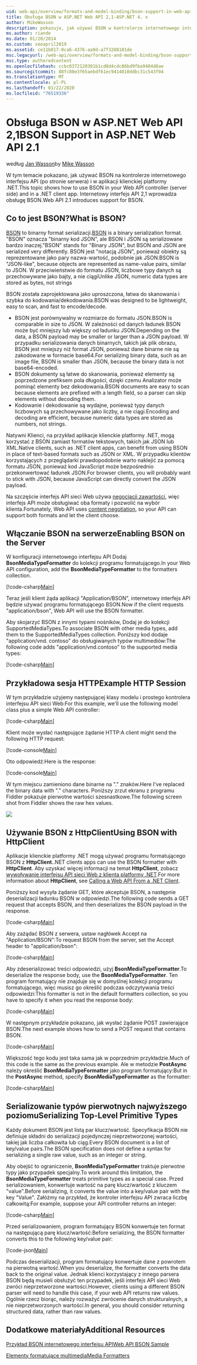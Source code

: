 ```yaml
---
uid: web-api/overview/formats-and-model-binding/bson-support-in-web-api-21
title: Obsługa BSON w ASP.NET Web API 2,1-ASP.NET 4. x
author: MikeWasson
description: pokazuje, jak używać BSON w kontrolerze internetowego interfejsu API (po stronie serwera) i w aplikacji klienckiej platformy .NET dla ASP.NET 4. x.
ms.author: riande
ms.date: 01/20/2014
ms.custom: seoapril2019
ms.assetid: ce11b017-0ca6-4376-aa9d-a7f3288101de
msc.legacyurl: /web-api/overview/formats-and-model-binding/bson-support-in-web-api-21
msc.type: authoredcontent
ms.openlocfilehash: ccbc0372120301b1cd8d4cdc86bd9fba9404d8ae
ms.sourcegitcommit: 88fc80e3f65aebdf61ec9414810ddbc31c543f04
ms.translationtype: MT
ms.contentlocale: pl-PL
ms.lasthandoff: 01/22/2020
ms.locfileid: "76519336"
---
```

# <a name="bson-support-in-aspnet-web-api-21"></a><span data-ttu-id="c1f35-103">Obsługa BSON w ASP.NET Web API 2,1</span><span class="sxs-lookup"><span data-stu-id="c1f35-103">BSON Support in ASP.NET Web API 2.1</span></span>

<span data-ttu-id="c1f35-104">według [Jan Wasson](https://github.com/MikeWasson)</span><span class="sxs-lookup"><span data-stu-id="c1f35-104">by [Mike Wasson](https://github.com/MikeWasson)</span></span>

<span data-ttu-id="c1f35-105">W tym temacie pokazano, jak używać BSON na kontrolerze internetowego interfejsu API (po stronie serwera) i w aplikacji klienckiej platformy .NET.</span><span class="sxs-lookup"><span data-stu-id="c1f35-105">This topic shows how to use BSON in your Web API controller (server side) and in a .NET client app.</span></span> <span data-ttu-id="c1f35-106">Internetowy interfejs API 2,1 wprowadza obsługę BSON.</span><span class="sxs-lookup"><span data-stu-id="c1f35-106">Web API 2.1 introduces support for BSON.</span></span> 

## <a name="what-is-bson"></a><span data-ttu-id="c1f35-107">Co to jest BSON?</span><span class="sxs-lookup"><span data-stu-id="c1f35-107">What is BSON?</span></span>

<span data-ttu-id="c1f35-108">[BSON](http://bsonspec.org/) to binarny format serializacji.</span><span class="sxs-lookup"><span data-stu-id="c1f35-108">[BSON](http://bsonspec.org/) is a binary serialization format.</span></span> <span data-ttu-id="c1f35-109">"BSON" oznacza "binarny kod JSON", ale BSON i JSON są serializowane bardzo inaczej.</span><span class="sxs-lookup"><span data-stu-id="c1f35-109">"BSON" stands for "Binary JSON", but BSON and JSON are serialized very differently.</span></span> <span data-ttu-id="c1f35-110">BSON jest "notacją JSON", ponieważ obiekty są reprezentowane jako pary nazwa-wartość, podobnie jak JSON.</span><span class="sxs-lookup"><span data-stu-id="c1f35-110">BSON is "JSON-like", because objects are represented as name-value pairs, similar to JSON.</span></span> <span data-ttu-id="c1f35-111">W przeciwieństwie do formatu JSON, liczbowe typy danych są przechowywane jako bajty, a nie ciągi</span><span class="sxs-lookup"><span data-stu-id="c1f35-111">Unlike JSON, numeric data types are stored as bytes, not strings</span></span>

<span data-ttu-id="c1f35-112">BSON została zaprojektowana jako uproszczona, łatwa do skanowania i szybka do kodowania/dekodowania.</span><span class="sxs-lookup"><span data-stu-id="c1f35-112">BSON was designed to be lightweight, easy to scan, and fast to encode/decode.</span></span>

- <span data-ttu-id="c1f35-113">BSON jest porównywalny w rozmiarze do formatu JSON.</span><span class="sxs-lookup"><span data-stu-id="c1f35-113">BSON is comparable in size to JSON.</span></span> <span data-ttu-id="c1f35-114">W zależności od danych ładunek BSON może być mniejszy lub większy od ładunku JSON.</span><span class="sxs-lookup"><span data-stu-id="c1f35-114">Depending on the data, a BSON payload may be smaller or larger than a JSON payload.</span></span> <span data-ttu-id="c1f35-115">W przypadku serializowania danych binarnych, takich jak plik obrazu, BSON jest mniejszy niż format JSON, ponieważ dane binarne nie są zakodowane w formacie base64.</span><span class="sxs-lookup"><span data-stu-id="c1f35-115">For serializing binary data, such as an image file, BSON is smaller than JSON, because the binary data is not base64-encoded.</span></span>
- <span data-ttu-id="c1f35-116">BSON dokumenty są łatwe do skanowania, ponieważ elementy są poprzedzone prefiksem pola długości, dzięki czemu Analizator może pominąć elementy bez dekodowania.</span><span class="sxs-lookup"><span data-stu-id="c1f35-116">BSON documents are easy to scan because elements are prefixed with a length field, so a parser can skip elements without decoding them.</span></span>
- <span data-ttu-id="c1f35-117">Kodowanie i dekodowanie są wydajne, ponieważ typy danych liczbowych są przechowywane jako liczby, a nie ciągi.</span><span class="sxs-lookup"><span data-stu-id="c1f35-117">Encoding and decoding are efficient, because numeric data types are stored as numbers, not strings.</span></span>

<span data-ttu-id="c1f35-118">Natywni Klienci, na przykład aplikacje klienckie platformy .NET, mogą korzystać z BSON zamiast formatów tekstowych, takich jak JSON lub XML.</span><span class="sxs-lookup"><span data-stu-id="c1f35-118">Native clients, such as .NET client apps, can benefit from using BSON in place of text-based formats such as JSON or XML.</span></span> <span data-ttu-id="c1f35-119">W przypadku klientów korzystających z przeglądarki prawdopodobnie warto naklejić za pomocą formatu JSON, ponieważ kod JavaScript może bezpośrednio przekonwertować ładunek JSON.</span><span class="sxs-lookup"><span data-stu-id="c1f35-119">For browser clients, you will probably want to stick with JSON, because JavaScript can directly convert the JSON payload.</span></span>

<span data-ttu-id="c1f35-120">Na szczęście interfejs API sieci Web używa [negocjacji zawartości](content-negotiation.md), więc interfejs API może obsługiwać oba formaty i pozwolić na wybór klienta.</span><span class="sxs-lookup"><span data-stu-id="c1f35-120">Fortunately, Web API uses [content negotiation](content-negotiation.md), so your API can support both formats and let the client choose.</span></span>

## <a name="enabling-bson-on-the-server"></a><span data-ttu-id="c1f35-121">Włączanie BSON na serwerze</span><span class="sxs-lookup"><span data-stu-id="c1f35-121">Enabling BSON on the Server</span></span>

<span data-ttu-id="c1f35-122">W konfiguracji internetowego interfejsu API Dodaj **BsonMediaTypeFormatter** do kolekcji programu formatującego.</span><span class="sxs-lookup"><span data-stu-id="c1f35-122">In your Web API configuration, add the **BsonMediaTypeFormatter** to the formatters collection.</span></span>

[!code-csharp[Main](bson-support-in-web-api-21/samples/sample1.cs)]

<span data-ttu-id="c1f35-123">Teraz jeśli klient żąda aplikacji "Application/BSON", internetowy interfejs API będzie używać programu formatującego BSON.</span><span class="sxs-lookup"><span data-stu-id="c1f35-123">Now if the client requests "application/bson", Web API will use the BSON formatter.</span></span>

<span data-ttu-id="c1f35-124">Aby skojarzyć BSON z innymi typami nośników, Dodaj je do kolekcji SupportedMediaTypes.</span><span class="sxs-lookup"><span data-stu-id="c1f35-124">To associate BSON with other media types, add them to the SupportedMediaTypes collection.</span></span> <span data-ttu-id="c1f35-125">Poniższy kod dodaje "application/vnd. contoso" do obsługiwanych typów multimediów:</span><span class="sxs-lookup"><span data-stu-id="c1f35-125">The following code adds "application/vnd.contoso" to the supported media types:</span></span>

[!code-csharp[Main](bson-support-in-web-api-21/samples/sample2.cs)]

## <a name="example-http-session"></a><span data-ttu-id="c1f35-126">Przykładowa sesja HTTP</span><span class="sxs-lookup"><span data-stu-id="c1f35-126">Example HTTP Session</span></span>

<span data-ttu-id="c1f35-127">W tym przykładzie użyjemy następującej klasy modelu i prostego kontrolera interfejsu API sieci Web:</span><span class="sxs-lookup"><span data-stu-id="c1f35-127">For this example, we'll use the following model class plus a simple Web API controller:</span></span>

[!code-csharp[Main](bson-support-in-web-api-21/samples/sample3.cs)]

<span data-ttu-id="c1f35-128">Klient może wysłać następujące żądanie HTTP:</span><span class="sxs-lookup"><span data-stu-id="c1f35-128">A client might send the following HTTP request:</span></span>

[!code-console[Main](bson-support-in-web-api-21/samples/sample4.cmd)]

<span data-ttu-id="c1f35-129">Oto odpowiedź:</span><span class="sxs-lookup"><span data-stu-id="c1f35-129">Here is the response:</span></span>

[!code-console[Main](bson-support-in-web-api-21/samples/sample5.cmd)]

<span data-ttu-id="c1f35-130">W tym miejscu zamieniono dane binarne na &quot;.&quot; znaków.</span><span class="sxs-lookup"><span data-stu-id="c1f35-130">Here I've replaced the binary data with &quot;.&quot; characters.</span></span> <span data-ttu-id="c1f35-131">Poniższy zrzut ekranu z programu Fiddler pokazuje pierwotne wartości szesnastkowe.</span><span class="sxs-lookup"><span data-stu-id="c1f35-131">The following screen shot from Fiddler shows the raw hex values.</span></span>

[![](bson-support-in-web-api-21/_static/image2.png)](bson-support-in-web-api-21/_static/image1.png)

## <a name="using-bson-with-httpclient"></a><span data-ttu-id="c1f35-132">Używanie BSON z HttpClient</span><span class="sxs-lookup"><span data-stu-id="c1f35-132">Using BSON with HttpClient</span></span>

<span data-ttu-id="c1f35-133">Aplikacje klienckie platformy .NET mogą używać programu formatującego BSON z **HttpClient**.</span><span class="sxs-lookup"><span data-stu-id="c1f35-133">.NET clients apps can use the BSON formatter with **HttpClient**.</span></span> <span data-ttu-id="c1f35-134">Aby uzyskać więcej informacji na temat **HttpClient**, zobacz [wywoływanie interfejsu API sieci Web z klienta platformy .NET](../advanced/calling-a-web-api-from-a-net-client.md).</span><span class="sxs-lookup"><span data-stu-id="c1f35-134">For more information about **HttpClient**, see [Calling a Web API From a .NET Client](../advanced/calling-a-web-api-from-a-net-client.md).</span></span>

<span data-ttu-id="c1f35-135">Poniższy kod wysyła żądanie GET, które akceptuje BSON, a następnie deserializacji ładunku BSON w odpowiedzi.</span><span class="sxs-lookup"><span data-stu-id="c1f35-135">The following code sends a GET request that accepts BSON, and then deserializes the BSON payload in the response.</span></span>

[!code-csharp[Main](bson-support-in-web-api-21/samples/sample6.cs)]

<span data-ttu-id="c1f35-136">Aby zażądać BSON z serwera, ustaw nagłówek Accept na "Application/BSON":</span><span class="sxs-lookup"><span data-stu-id="c1f35-136">To request BSON from the server, set the Accept header to "application/bson":</span></span>

[!code-csharp[Main](bson-support-in-web-api-21/samples/sample7.cs)]

<span data-ttu-id="c1f35-137">Aby zdeserializować treści odpowiedzi, użyj **BsonMediaTypeFormatter**.</span><span class="sxs-lookup"><span data-stu-id="c1f35-137">To deserialize the response body, use the **BsonMediaTypeFormatter**.</span></span> <span data-ttu-id="c1f35-138">Ten program formatujący nie znajduje się w domyślnej kolekcji programu formatującego, więc musisz go określić podczas odczytywania treści odpowiedzi:</span><span class="sxs-lookup"><span data-stu-id="c1f35-138">This formatter is not in the default formatters collection, so you have to specify it when you read the response body:</span></span>

[!code-csharp[Main](bson-support-in-web-api-21/samples/sample8.cs)]

<span data-ttu-id="c1f35-139">W następnym przykładzie pokazano, jak wysłać żądanie POST zawierające BSON.</span><span class="sxs-lookup"><span data-stu-id="c1f35-139">The next example shows how to send a POST request that contains BSON.</span></span>

[!code-csharp[Main](bson-support-in-web-api-21/samples/sample9.cs)]

<span data-ttu-id="c1f35-140">Większość tego kodu jest taka sama jak w poprzednim przykładzie.</span><span class="sxs-lookup"><span data-stu-id="c1f35-140">Much of this code is the same as the previous example.</span></span> <span data-ttu-id="c1f35-141">Ale w metodzie **PostAsync** należy określić **BsonMediaTypeFormatter** jako program formatujący:</span><span class="sxs-lookup"><span data-stu-id="c1f35-141">But in the **PostAsync** method, specify **BsonMediaTypeFormatter** as the formatter:</span></span>

[!code-csharp[Main](bson-support-in-web-api-21/samples/sample10.cs)]

## <a name="serializing-top-level-primitive-types"></a><span data-ttu-id="c1f35-142">Serializowanie typów pierwotnych najwyższego poziomu</span><span class="sxs-lookup"><span data-stu-id="c1f35-142">Serializing Top-Level Primitive Types</span></span>

<span data-ttu-id="c1f35-143">Każdy dokument BSON jest listą par klucz/wartość. Specyfikacja BSON nie definiuje składni do serializacji pojedynczej nieprzetworzonej wartości, takiej jak liczba całkowita lub ciąg.</span><span class="sxs-lookup"><span data-stu-id="c1f35-143">Every BSON document is a list of key/value pairs.The BSON specification does not define a syntax for serializing a single raw value, such as an integer or string.</span></span>

<span data-ttu-id="c1f35-144">Aby obejść to ograniczenie, **BsonMediaTypeFormatter** traktuje pierwotne typy jako przypadek specjalny.</span><span class="sxs-lookup"><span data-stu-id="c1f35-144">To work around this limitation, the **BsonMediaTypeFormatter** treats primitive types as a special case.</span></span> <span data-ttu-id="c1f35-145">Przed serializowaniem, konwertuje wartość na parę klucz/wartość z kluczem "value".</span><span class="sxs-lookup"><span data-stu-id="c1f35-145">Before serializing, it converts the value into a key/value pair with the key "Value".</span></span> <span data-ttu-id="c1f35-146">Załóżmy na przykład, że kontroler interfejsu API zwraca liczbę całkowitą:</span><span class="sxs-lookup"><span data-stu-id="c1f35-146">For example, suppose your API controller returns an integer:</span></span>

[!code-csharp[Main](bson-support-in-web-api-21/samples/sample11.cs)]

<span data-ttu-id="c1f35-147">Przed serializowaniem, program formatujący BSON konwertuje ten format na następującą parę klucz/wartość:</span><span class="sxs-lookup"><span data-stu-id="c1f35-147">Before serializing, the BSON formatter converts this to the following key/value pair:</span></span>

[!code-json[Main](bson-support-in-web-api-21/samples/sample12.json)]

<span data-ttu-id="c1f35-148">Podczas deserializacji, program formatujący konwertuje dane z powrotem na pierwotną wartość.</span><span class="sxs-lookup"><span data-stu-id="c1f35-148">When you deserialize, the formatter converts the data back to the original value.</span></span> <span data-ttu-id="c1f35-149">Jednak klienci korzystający z innego parsera BSON będą musieli obsłużyć ten przypadek, jeśli interfejs API sieci Web zwróci nieprzetworzone wartości.</span><span class="sxs-lookup"><span data-stu-id="c1f35-149">However, clients using a different BSON parser will need to handle this case, if your web API returns raw values.</span></span> <span data-ttu-id="c1f35-150">Ogólnie rzecz biorąc, należy rozważyć zwrócenie danych strukturalnych, a nie nieprzetworzonych wartości.</span><span class="sxs-lookup"><span data-stu-id="c1f35-150">In general, you should consider returning structured data, rather than raw values.</span></span>

## <a name="additional-resources"></a><span data-ttu-id="c1f35-151">Dodatkowe materiały</span><span class="sxs-lookup"><span data-stu-id="c1f35-151">Additional Resources</span></span>

[<span data-ttu-id="c1f35-152">Przykład BSON internetowego interfejsu API</span><span class="sxs-lookup"><span data-stu-id="c1f35-152">Web API BSON Sample</span></span>](https://github.com/aspnet/samples/tree/master/samples/aspnet/WebApi/BSONSample/)

[<span data-ttu-id="c1f35-153">Elementy formatujące multimedia</span><span class="sxs-lookup"><span data-stu-id="c1f35-153">Media Formatters</span></span>](media-formatters.md)
